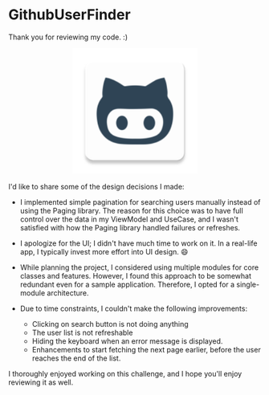 # GithubUserFinder

Thank you for reviewing my code. :)

<p align="center">
    <img src="https://raw.githubusercontent.com/SirLordPouya/GithubUserFinder/master/app/src/main/res/mipmap-xxxhdpi/ic_launcher.webp" width="250">
</p>

I'd like to share some of the design decisions I made:

* I implemented simple pagination for searching users manually instead of using the Paging library.
  The reason for this choice was to have full control over the data in my ViewModel and UseCase, and
  I wasn't satisfied with how the Paging library handled failures or refreshes.

* I apologize for the UI; I didn't have much time to work on it. In a real-life app, I typically
  invest more effort into UI design. 😄

* While planning the project, I considered using multiple modules for core classes and features.
  However, I found this approach to be somewhat redundant even for a sample application. Therefore,
  I opted for a single-module architecture.

* Due to time constraints, I couldn't make the following improvements:
    * Clicking on search button is not doing anything
    * The user list is not refreshable
    * Hiding the keyboard when an error message is displayed.
    * Enhancements to start fetching the next page earlier, before the user reaches the end of the
      list.

I thoroughly enjoyed working on this challenge, and I hope you'll enjoy reviewing it as well.
